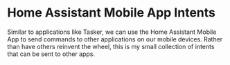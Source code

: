 # Home Assistant Mobile App Intents
Similar to applications like Tasker, we can use the Home Assistant Mobile App to send commands to other applications on our mobile devices. Rather than have others reinvent the wheel, this is my small collection of intents that can be sent to other apps.
